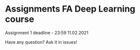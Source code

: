 # Assignments FA Deep Learning course
Assignment 1 deadline - 23:59 11.02.2021  

Have any question? Ask it in issues! 
